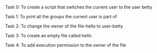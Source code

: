 Task 0: To create a script that switches the current user to the user betty

Task 1: To print all the groups the current user is part of

Task 2: To change the owner of the file-hello to user-betty

Task 3: To create an empty file called hello

Task 4: To add execution permission to the owner of the file
